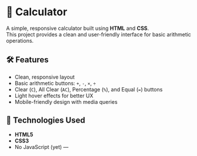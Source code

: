 # 📱 Calculator

A simple, responsive calculator built using **HTML** and **CSS**.  
This project provides a clean and user-friendly interface for basic arithmetic operations.

## 🛠️ Features

- Clean, responsive layout  
- Basic arithmetic buttons: `+`, `-`, `×`, `÷`  
- Clear (`C`), All Clear (`AC`), Percentage (`%`), and Equal (`=`) buttons  
- Light hover effects for better UX  
- Mobile-friendly design with media queries


## 🚀 Technologies Used

- **HTML5**
- **CSS3**
- No JavaScript (yet) — 

